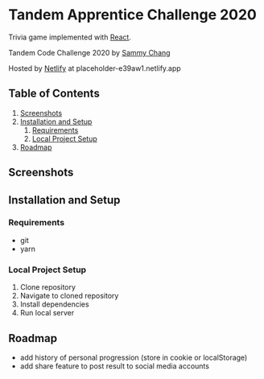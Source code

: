 # Tandem Apprentice Challenge 2020

Trivia game implemented with [React](https://reactjs.org/).

Tandem Code Challenge 2020 by [Sammy Chang](https://github.com/schang1146)

Hosted by [Netlify](https://www.netlify.com/) at placeholder-e39aw1.netlify.app

## Table of Contents

1. [Screenshots](#Screenshots)
2. [Installation and Setup](#Installation-and-Setup)
    1. [Requirements](#Requirements)
    2. [Local Project Setup](#Local-Project-Setup)
3. [Roadmap](#Roadmap)

## Screenshots

## Installation and Setup

### Requirements

-   git
-   yarn

### Local Project Setup

1. Clone repository
2. Navigate to cloned repository
3. Install dependencies
4. Run local server

## Roadmap

-   add history of personal progression (store in cookie or localStorage)
-   add share feature to post result to social media accounts
